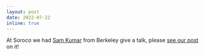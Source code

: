 ```yaml
---
layout: post
date: 2022-07-22
inline: true
---
```


At Soroco we had <a href="https://people.eecs.berkeley.edu/~samkumar/">Sam Kumar</a> from Berkeley give a talk, please <a href="https://engineering.soroco.com/tech-talk-building-systems-that-effectively-and-cryptographically-protect-user-privacy/">see our post</a> on it!
